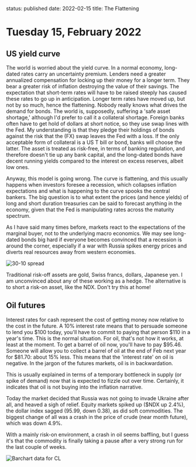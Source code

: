 status: published
date: 2022-02-15
title: The Flattening

# Tuesday 15, February 2022

## US yield curve

The world is worried about the yield curve.
In a normal economy, long-dated rates carry an uncertainty premium.
Lenders need a greater annualized compensation for locking up their money for a longer term.
They bear a greater risk of inflation destroying the value of their savings.
The expectation that short-term rates will have to be raised steeply has caused these rates to go up in anticipation.
Longer term rates have moved up, but not by so much, hence the flattening. 
Nobody really knows what drives the demand for bonds.
The world is, supposedly, suffering a 'safe asset shortage,' although I'd prefer to call it a collateral shortage.
Foreign banks often have to get hold of dollars at short notice, so they use swap lines with the Fed.
My understanding is that they pledge their holdings of bonds against the risk that the (FX) swap leaves the Fed with a loss.
If the only acceptable form of collateral is a US T bill or bond, banks will choose the latter.
The asset is treated as risk-free, in terms of banking regulation, and therefore doesn't tie up any bank capital,
and the long-dated bonds have decent running yields compared to the interest on excess reserves, albeit low ones.

Anyway, this model is going wrong. The curve is flattening, and this usually happens when investors foresee a recession, which collapses inflation expectations and what is happening to the curve spooks the central bankers.
The big question is to what extent the prices (and hence yields) of long and short duration treasuries can be said to 
forecast anything in the economy, given that the Fed is manipulating rates across the maturity spectrum.

As I have said many times before, markets react to the expectations of the marginal buyer, not to the underlying macro economics.
We may see long-dated bonds big hard if everyone becomes convinced that a recession is around the corner, especially if a war with Russia spikes energy prices and diverts real resources away from western economies.

![30-10 spread](https://www.tradingview.com/x/SgztdKl0/)

Traditional risk-off assets are gold, Swiss francs, dollars, Japanese yen. 
I am unconvinced about any of these working as a hedge.
The alternative is to short a risk-on asset, like the NDX. 
Don't try this at home!

## Oil futures

Interest rates for cash represent the cost of getting money now relative to the cost in the future.
A 10% interest rate means that to persuade someone to lend you $100 today, you'll have to commit to paying that person $110 in a year's time.
This is the normal situation.
For oil, that's not how it works, at least at the moment. 
To get a barrel of oil now, you'll have to pay $95.46. 
Someone will allow you to collect a barrel of oil at the end of Feb next year for $81.70: about 15% less.
This means that the 'interest rate' on oil is negative.
In the jargon of the futures markets, oil is in backwardation.

This is usually explained in terms of a temporary bottleneck in supply (or spike of demand) now
that is expected to fizzle out over time.
Certainly, it indicates that oil is not buying into the inflation narrative.

Today the market decided that Russia was not going to invade Ukraine after all, and heaved a sigh of relief.
Equity markets spiked up ($NDX up 2.4%), 
the dollar index sagged (95.99, down 0.38),
as did soft commodities.
The biggest change of all was a crash in the price of crude (near month future), which was down 4.9%.

With a mainly risk-on environment, a crash in oil seems baffling, but I guess it's that the commodity is finally taking a pause after a very strong run for the last couple of weeks.

![Barchart data for CL]({attach}CLH22_Barchart_Interactive_Chart_02_15_2022.png)

